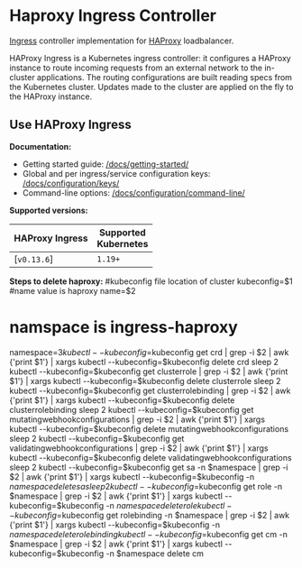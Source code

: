 # Haproxy Ingress Controller

[Ingress](https://kubernetes.io/docs/concepts/services-networking/ingress/) controller
implementation for [HAProxy](http://www.haproxy.org/) loadbalancer.


HAProxy Ingress is a Kubernetes ingress controller: it configures a HAProxy instance
to route incoming requests from an external network to the in-cluster applications.
The routing configurations are built reading specs from the Kubernetes cluster.
Updates made to the cluster are applied on the fly to the HAProxy instance.

## Use HAProxy Ingress

**Documentation:**

* Getting started guide: [/docs/getting-started/](https://haproxy-ingress.github.io/docs/getting-started/)
* Global and per ingress/service configuration keys: [/docs/configuration/keys/](https://haproxy-ingress.github.io/docs/configuration/keys/)
* Command-line options: [/docs/configuration/command-line/](https://haproxy-ingress.github.io/docs/configuration/command-line/)

**Supported versions:**

| HAProxy Ingress   | Supported<br/>Kubernetes | 
|-------------------|--------------------------|
| [`v0.13.6`]       |       `1.19+`            |                 

**Steps to delete haproxy:**
#kubeconfig file location of cluster
kubeconfig=$1
#name value is haproxy
name=$2
# namspace is ingress-haproxy
namespace=$3
kubectl --kubeconfig=$kubeconfig  get crd | grep -i $2 | awk {'print $1'} | xargs kubectl --kubeconfig=$kubeconfig delete crd
sleep 2
kubectl --kubeconfig=$kubeconfig  get clusterrole | grep -i $2 | awk {'print $1'} | xargs kubectl --kubeconfig=$kubeconfig delete clusterrole
sleep 2
kubectl --kubeconfig=$kubeconfig get clusterrolebinding | grep -i $2 |  awk {'print $1'} | xargs kubectl --kubeconfig=$kubeconfig delete clusterrolebinding
sleep 2
kubectl --kubeconfig=$kubeconfig get mutatingwebhookconfigurations | grep -i $2 |  awk {'print $1'} | xargs kubectl --kubeconfig=$kubeconfig delete mutatingwebhookconfigurations
sleep 2
kubectl --kubeconfig=$kubeconfig get validatingwebhookconfigurations | grep -i $2 |  awk {'print $1'} | xargs kubectl --kubeconfig=$kubeconfig delete validatingwebhookconfigurations
sleep 2
kubectl --kubeconfig=$kubeconfig get sa -n $namespace | grep -i $2 | awk {'print $1'} | xargs kubectl --kubeconfig=$kubeconfig -n $namespace delete sa
sleep 2
kubectl --kubeconfig=$kubeconfig get role -n $namespace | grep -i $2 | awk {'print $1'} | xargs kubectl --kubeconfig=$kubeconfig -n $namespace delete role 
kubectl --kubeconfig=$kubeconfig get rolebinding -n $namespace | grep -i $2 | awk {'print $1'} | xargs kubectl --kubeconfig=$kubeconfig -n $namespace delete rolebinding
kubectl --kubeconfig=$kubeconfig get cm -n $namespace | grep -i $2 | awk {'print $1'} | xargs kubectl --kubeconfig=$kubeconfig -n $namespace delete cm 
